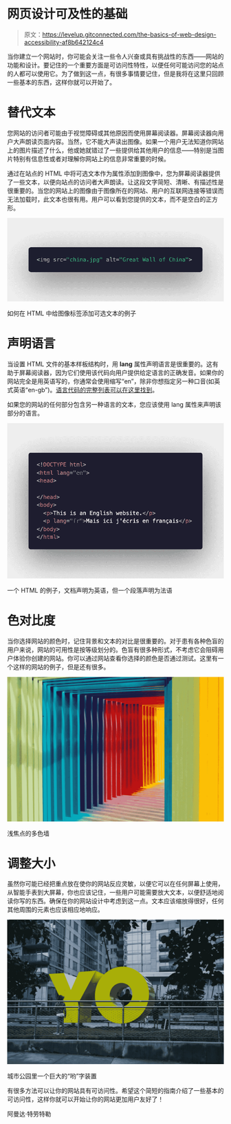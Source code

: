# 网页设计可及性的基础

> 原文：<https://levelup.gitconnected.com/the-basics-of-web-design-accessibility-af8b642124c4>

当你建立一个网站时，你可能会关注一些令人兴奋或具有挑战性的东西——网站的功能和设计。要记住的一个重要方面是可访问性特性，以便任何可能访问您的站点的人都可以使用它。为了做到这一点，有很多事情要记住，但是我将在这里只回顾一些基本的东西，这样你就可以开始了。

# 替代文本

您网站的访问者可能由于视觉障碍或其他原因而使用屏幕阅读器。屏幕阅读器向用户大声朗读页面内容。当然，它不能大声读出图像。如果一个用户无法知道你网站上的图片描述了什么，他或她就错过了一些提供给其他用户的信息——特别是当图片特别有信息性或者对理解你网站上的信息非常重要的时候。

通过在站点的 HTML 中将可选文本作为属性添加到图像中，您为屏幕阅读器提供了一些文本，以便向站点的访问者大声朗读。让这段文字简短、清晰、有描述性是很重要的。当您的网站上的图像由于图像所在的网站、用户的互联网连接等错误而无法加载时，此文本也很有用。用户可以看到您提供的文本，而不是空白的正方形。

![](img/ede324e0e031cd4ab3451fa47cf8019f.png)

如何在 HTML 中给图像标签添加可选文本的例子

# 声明语言

当设置 HTML 文件的基本样板结构时，用 **lang** 属性声明语言是很重要的。这有助于屏幕阅读器，因为它们使用该代码向用户提供给定语言的正确发音。如果你的网站完全是用英语写的，你通常会使用缩写“en”，除非你想指定另一种口音(如英式英语“en-gb”)。[语言代码的完整列表可以在这里找到](https://www.sitepoint.com/iso-2-letter-language-codes/)。

如果您的网站的任何部分包含另一种语言的文本，您应该使用 lang 属性来声明该部分的语言。

![](img/c7b95e7cf307e5cd7ae41af01a7fab5e.png)

一个 HTML 的例子，文档声明为英语，但一个段落声明为法语

# 色对比度

当你选择网站的颜色时，记住背景和文本的对比是很重要的。对于患有各种色盲的用户来说，网站的可用性是按等级划分的。色盲有很多种形式，不考虑它会阻碍用户体验你创建的网站。你可以通过网站查看你选择的颜色是否通过测试。这里有一个这样的网站的例子，但是还有很多。

![](img/6c6d48266d967194aa0273db3609c6b0.png)

浅焦点的多色墙

# 调整大小

虽然你可能已经把重点放在使你的网站反应灵敏，以便它可以在任何屏幕上使用，从智能手表到大屏幕，你也应该记住，一些用户可能需要放大文本，以便舒适地阅读你写的东西。确保在你的网站设计中考虑到这一点。文本应该缩放得很好，任何其他周围的元素也应该相应地响应。

![](img/10d1e3479151b661669b5178375a62c7.png)

城市公园里一个巨大的“哟”字装置

有很多方法可以让你的网站具有可访问性。希望这个简短的指南介绍了一些基本的可访问性，这样你就可以开始让你的网站更加用户友好了！

阿曼达·特劳特勒